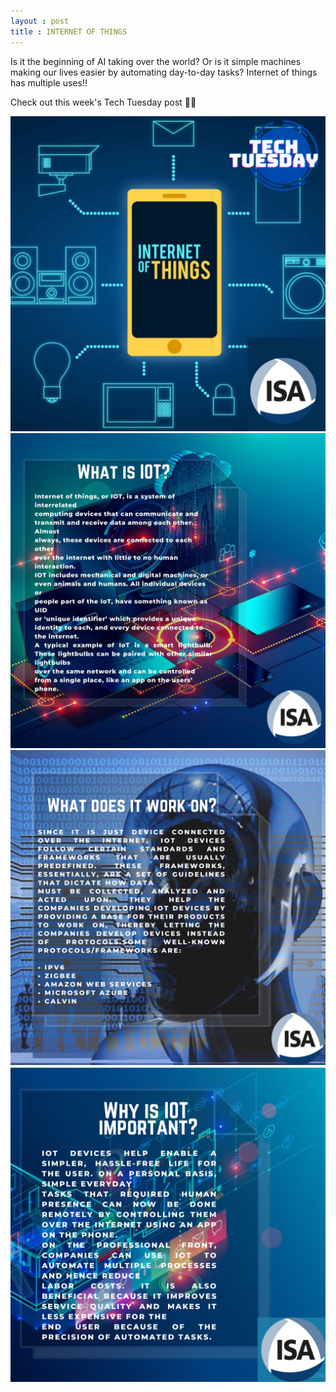 ```yaml
---
layout : post
title : INTERNET OF THINGS
---
```

<p>Is it the beginning of AI taking over the world? Or is it simple machines making our lives easier by automating day-to-day tasks? Internet of things has multiple uses!!<p/>

<p>Check out this week's Tech Tuesday post 💫💥<p/>
<img src="/images/tech-tuesdays-content/AI/Internet of Things/1.iot.jpg" alt="IOT 1">
<img src="/images/tech-tuesdays-content/AI/Internet of Things/2.iot.jpg" alt="IOT 2">
<img src="/images/tech-tuesdays-content/AI/Internet of Things/3.iot.jpg" alt="IOT 3">
<img src="/images/tech-tuesdays-content/AI/Internet of Things/4.iot.jpg" alt="IOT 4">
